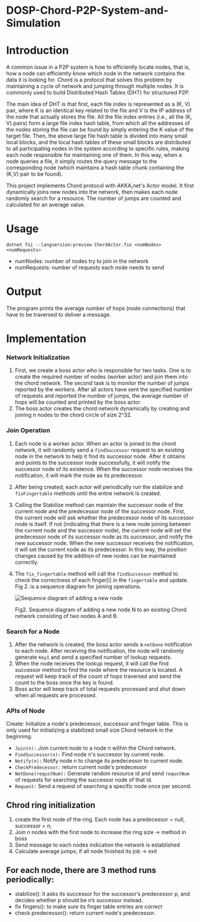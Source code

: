# DOSP-Chord-P2P-System-and-Simulation
# Introduction

A common issue in a P2P system is how to efficiently locate nodes, that is, how a node can efficiently know which node in the network contains the data it is looking for. Chord is a protocol that solves this problem by maintaining a cycle of network and jumping through multiple nodes. It is commonly used to build Distributed Hash Tables (DHT) for structured P2P.

The main idea of DHT is that first, each file index is represented as a (K, V) pair, where K is an identical key related to the file and V is the IP address of the node that actually stores the file. All the file index entries (i.e., all the (K, V) pairs) form a large file index hash table, from which all the addresses of the nodes storing the file can be found by simply entering the K value of the target file. Then, the above large file hash table is divided into many small local blocks, and the local hash tables of these small blocks are distributed to all participating nodes in the system according to specific rules, making each node responsible for maintaining one of them. In this way, when a node queries a file, it simply routes the query message to the corresponding node (which maintains a hash table chunk containing the (K,V) pair to be found).

This project implements Chord protocol with AKKA[.](http://akka.net/)net's Actor model. It first dynamically joins new nodes into the network, then makes each node randomly search for a resource. The number of jumps are counted and calculated for an average value.

# Usage

```
dotnet fsi --langversion:preview ChordActor.fsx <numNodes> <numRequests>
```

- numNodes: number of nodes try to join in the network
- numRequests: number of requests each node needs to send

# **Output**

The program prints the average number of hops (node connections) that have to be traversed to deliver a message.

# Implementation

### Network Initialization

1. First, we create a boss actor who is responsible for two tasks. One is to create the required number of nodes (worker actor) and join them into the chord network. The second task is to monitor the number of jumps reported by the workers. After all actors have sent the specified number of requests and reported the number of jumps, the average number of hops will be counted and printed by the boss actor.
2. The boss actor creates the chord network dynamically by creating and joining n nodes to the chord circle of size 2^32.

### Join Operation

1. Each node is a worker actor. When an actor is joined to the chord network, it will randomly send a `findSuccessor` request to an existing node in the network to help it find its successor node. After it obtains and points to the successor node successfully, it will notify the successor node of its existence. When the successor node receives the notification, it will mark the node as its predecessor.
2. After being created, each actor will periodically run the stabilize and `fixFingertable` methods until the entire network is created.
3. Calling the Stabilize method can maintain the successor node of the current node and the predecessor node of the successor node. First, the current node will ask whether the predecessor node of its successor node is itself. If not (indicating that there is a new node joining between the current node and the successor node), the current node will set the predecessor node of its successor node as its successor, and notify the new successor node. When the new successor receives the notification, it will set the current node as its predecessor. In this way, the position changes caused by the addition of new nodes can be maintained correctly.
4. The `fix_fingertable` method will call the `findSuccessor` method to check the correctness of each finger[i] in the `fingertable` and update. Fig 2. is a sequence diagram for joining operations.
    
    ![Sequence diagram of adding a new node](https://github.com/LIMONIC/DOSP-Chord-P2P-System-and-Simulation/tree/dev/ty/img/image.png)
    
    Fig2. Sequence diagram of adding a new node N to an existing Chord network consisting of two nodes A and B.
    
### Search for a Node

1. After the network is created, the boss actor sends a `netDone` notification to each node. After receiving the notification, the node will randomly generate `KeyI` and send a specified number of lookup requests.
2. When the node receives the lookup request, it will call the find successor method to find the node where the resource is located. A request will keep track of the count of hops traversed and send the count to the boss once the key is found.
3. Boss actor will keep track of total requests processed and shut down when all requests are processed.

### APIs of Node

Create: Initialize a node's predecessor, successor and finger table. This is only used for initializing a stabilized small size Chord network in the beginning. 

- `Join(n):` Join current node to a node n within the Chord network.
- `FindSuccessor(n):` Find node n's successor by current node.
- `Notify(n):` Notify node n to change its predecessor to current node.
- `CheckPredecessor:` return current node's predecessor
- `NetDone(requstNum):` Generate random resource id and send `requstNum` of requests for searching the successor node of that id.
- `Request:` Send a  request of searching a specific node once per second.

## Chrod ring initialization
1. create the first node of the ring. Each node has a predecessor = null, successor = n;
2. Join n nodes with the first node to increase the ring size -> method in boss
3. Send message to each nodes indication the network is established
4. Calculate average jumps; if all node finished its job -> exit


## For each node, there are 3 method runs periodically:
* stabilize(): it asks its successor for the successor’s predecessor p, and decides whether p should be n’s successor instead.
* fix fingers(): to make sure its finger table entries are correct
* check predecessor(): return current node's predecessor.

